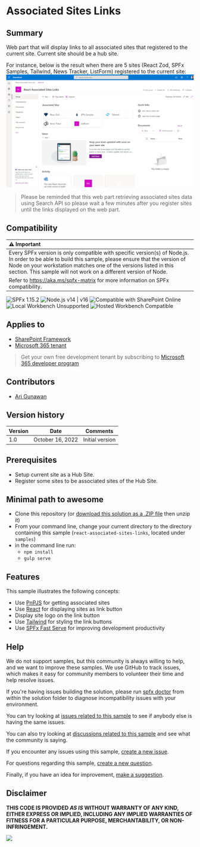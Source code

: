 # Associated Sites Links

## Summary

Web part that will display links to all associated sites that registered to the current site.
Current site should be a hub site.

For instance, below is the result when there are 5 sites (React Zod, SPFx Samples, Tailwind, News Tracker, ListForm) registered to the current site:
![Web part](assets/result.png)

>Please be reminded that this web part retrieving associated sites data using Search API so please wait a few minutes after you register sites until the links displayed on the web part.

## Compatibility

| :warning: Important          |
|:---------------------------|
| Every SPFx version is only compatible with specific version(s) of Node.js. In order to be able to build this sample, please ensure that the version of Node on your workstation matches one of the versions listed in this section. This sample will not work on a different version of Node.|
|Refer to <https://aka.ms/spfx-matrix> for more information on SPFx compatibility.   |

![SPFx 1.15.2](https://img.shields.io/badge/SPFx-1.15.2-green.svg)
![Node.js v14 | v16](https://img.shields.io/badge/Node.js-v14%20%7C%20v16-green.svg)
![Compatible with SharePoint Online](https://img.shields.io/badge/SharePoint%20Online-Compatible-green.svg)
![Local Workbench Unsupported](https://img.shields.io/badge/Local%20Workbench-Unsupported-red.svg "Local workbench is no longer available as of SPFx 1.13 and above")
![Hosted Workbench Compatible](https://img.shields.io/badge/Hosted%20Workbench-Compatible-green.svg)

## Applies to

* [SharePoint Framework](https://docs.microsoft.com/sharepoint/dev/spfx/sharepoint-framework-overview)
* [Microsoft 365 tenant](https://docs.microsoft.com/sharepoint/dev/spfx/set-up-your-development-environment)

> Get your own free development tenant by subscribing to [Microsoft 365 developer program](http://aka.ms/m365devprogram)

## Contributors


* [Ari Gunawan](https://github.com/AriGunawan)

## Version history

Version|Date|Comments
-------|----|--------
1.0|October 16, 2022|Initial version

## Prerequisites

- Setup current site as a Hub Site.
- Register some sites to be associated sites of the Hub Site.

## Minimal path to awesome

* Clone this repository (or [download this solution as a .ZIP file](https://pnp.github.io/download-partial/?url=https://github.com/pnp/sp-dev-fx-webparts/tree/main/samples/react-associated-sites-links) then unzip it)
* From your command line, change your current directory to the directory containing this sample (`react-associated-sites-links`, located under `samples`)
* in the command line run:
  * `npm install`
  * `gulp serve`


## Features

This sample illustrates the following concepts:
- Use [PnPJS](https://pnp.github.io/pnpjs/) for getting associated sites
- Use [React](https://reactjs.org/) for displaying sites as link button
- Display site logo on the link button
- Use [Tailwind](https://tailwindcss.com/) for styling the link buttons
- Use [SPFx Fast Serve](https://github.com/s-KaiNet/spfx-fast-serve) for improving development productivity

<!--
RESERVED FOR REPO MAINTAINERS

We'll add the video from the community call recording here

## Video

[![YouTube video title](./assets/video-thumbnail.jpg)](https://www.youtube.com/watch?v=XXXXX "YouTube video title")
-->

## Help

We do not support samples, but this community is always willing to help, and we want to improve these samples. We use GitHub to track issues, which makes it easy for  community members to volunteer their time and help resolve issues.

If you're having issues building the solution, please run [spfx doctor](https://pnp.github.io/cli-microsoft365/cmd/spfx/spfx-doctor/) from within the solution folder to diagnose incompatibility issues with your environment.

You can try looking at [issues related to this sample](https://github.com/pnp/sp-dev-fx-webparts/issues?q=label%3A%22sample%3A%20react-associated-sites-links%22) to see if anybody else is having the same issues.

You can also try looking at [discussions related to this sample](https://github.com/pnp/sp-dev-fx-webparts/discussions?discussions_q=react-associated-sites-links) and see what the community is saying.

If you encounter any issues using this sample, [create a new issue](https://github.com/pnp/sp-dev-fx-webparts/issues/new?assignees=&labels=Needs%3A+Triage+%3Amag%3A%2Ctype%3Abug-suspected%2Csample%3A%20react-associated-sites-links&template=bug-report.yml&sample=react-associated-sites-links&authors=@AriGunawan&title=react-associated-sites-links%20-%20).

For questions regarding this sample, [create a new question](https://github.com/pnp/sp-dev-fx-webparts/issues/new?assignees=&labels=Needs%3A+Triage+%3Amag%3A%2Ctype%3Aquestion%2Csample%3A%20react-associated-sites-links&template=question.yml&sample=react-associated-sites-links&authors=@AriGunawan&title=react-associated-sites-links%20-%20).

Finally, if you have an idea for improvement, [make a suggestion](https://github.com/pnp/sp-dev-fx-webparts/issues/new?assignees=&labels=Needs%3A+Triage+%3Amag%3A%2Ctype%3Aenhancement%2Csample%3A%20react-associated-sites-links&template=suggestion.yml&sample=react-associated-sites-links&authors=@AriGunawan&title=react-associated-sites-links%20-%20).

## Disclaimer

**THIS CODE IS PROVIDED *AS IS* WITHOUT WARRANTY OF ANY KIND, EITHER EXPRESS OR IMPLIED, INCLUDING ANY IMPLIED WARRANTIES OF FITNESS FOR A PARTICULAR PURPOSE, MERCHANTABILITY, OR NON-INFRINGEMENT.**

<img src="https://m365-visitor-stats.azurewebsites.net/sp-dev-fx-webparts/samples/react-associated-sites-links" />